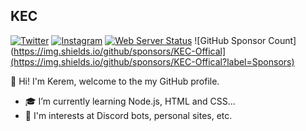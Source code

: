 ## KEC
[![Twitter](https://img.shields.io/badge/-Twitter-1da1f2?style=flat&labelColor=1da1f2&logo=twitter&logoColor=white&link=https://www.twitter.com/keremefecelik/)](https://www.twitter.com/keremefecelik/)
[![Instagram](https://img.shields.io/badge/-Instagram-FD087E?style=flat&labelColor=FD087E&logo=instagram&logoColor=white&link=https://www.instagram.com/kec_ofc/)](https://www.instagram.com/kec_ofc/) 
[![Web Server Status](https://img.shields.io/website?down_message=Inactive&label=Web%20Servers&up_message=Active&url=https%3A%2F%2Fkeremefecelik.ga)](https://status.keremefecelik.ga)
![GitHub Sponsor Count](https://img.shields.io/github/sponsors/KEC-Offical](https://img.shields.io/github/sponsors/KEC-Offical?label=Sponsors)


👋 Hi! I'm Kerem, welcome to the my GitHub profile.

- 🎓 I’m currently learning Node.js, HTML and CSS...
- :pushpin: I'm interests at Discord bots, personal sites, etc.
